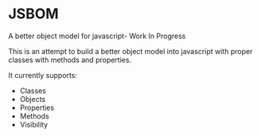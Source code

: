 JSBOM
=====

A better object model for javascript- Work In Progress


This is an attempt to build a better object model into javascript with proper classes with methods and properties. 

It currently supports:

- Classes
- Objects
- Properties
- Methods
- Visibility
